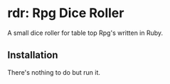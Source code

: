 # rdr: Rpg Dice Roller
A small dice roller for table top Rpg's written in Ruby.

## Installation
There's nothing to do but run it.